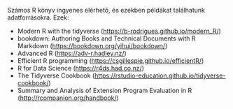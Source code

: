 Számos R könyv ingyenes elérhető, és ezekben példákat találhatunk adatforrásokra. Ezek:
* Modern R with the tidyverse (https://b-rodrigues.github.io/modern_R/)
* bookdown: Authoring Books and Technical Documents with R Markdown (https://bookdown.org/yihui/bookdown/)
* Advanced R (https://adv-r.hadley.nz/)
* Efficient R programming (https://csgillespie.github.io/efficientR/)
* R for Data Science (https://r4ds.had.co.nz/)
* The Tidyverse Cookbook (https://rstudio-education.github.io/tidyverse-cookbook/)
* Summary and Analysis of Extension Program Evaluation in R (http://rcompanion.org/handbook/) 
